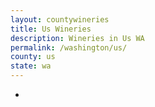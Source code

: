 ```yaml
---
layout: countywineries
title: Us Wineries
description: Wineries in Us WA
permalink: /washington/us/
county: us
state: wa
---
```

-
